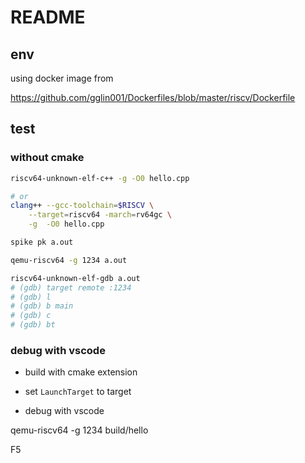 # README

## env

using docker image from

https://github.com/gglin001/Dockerfiles/blob/master/riscv/Dockerfile

## test

### without cmake

```bash
riscv64-unknown-elf-c++ -g -O0 hello.cpp

# or
clang++ --gcc-toolchain=$RISCV \
    --target=riscv64 -march=rv64gc \
    -g  -O0 hello.cpp

spike pk a.out

qemu-riscv64 -g 1234 a.out

riscv64-unknown-elf-gdb a.out
# (gdb) target remote :1234
# (gdb) l
# (gdb) b main
# (gdb) c
# (gdb) bt

```

### debug with vscode

- build with cmake extension

- set `LaunchTarget` to target

- debug with vscode

qemu-riscv64 -g 1234 build/hello

F5
